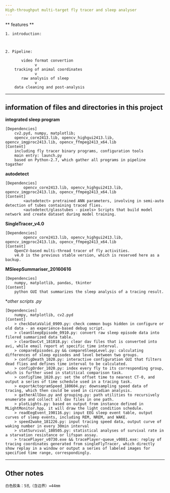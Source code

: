 ```yaml
---
High-throughput multi-target fly tracer and sleep analyser
---
```


** features **
	
	1. introduction:
		
		

	2. Pipeline:
	
		   video format convertion
			     v
		tracking of animal coordinates
			     v
		   raw analysis of sleep
			     v
		data cleaning and post-analysis


---
information of files and directories in this project
---

**integrated sleep program**

	[Dependencies]
		cv2.pyd, numpy, matplotlib;
		opencv_core2413.lib, opencv_highgui2413.lib, opencv_imgproc2413.lib, opencv_ffmpeg2413_x64.lib
	[Content]
		including fly tracer binary programs, configuration tools
		main entry: launch.py
		based on Python-2.7, which gather all programs in pipeline togather
		
**autodetect**

	[Dependencies]
    		opencv_core2413.lib, opencv_highgui2413.lib, opencv_imgproc2413.lib, opencv_ffmpeg2413_x64.lib
	[Content]
    		<autodetect> pretrained ANN parameters, involving in semi-auto detection of tubes containing traced flies.
    		<autodetect/glasstubes - pixels> Scripts that build model network and create dataset during model training.
		
**SingleTracer_v4.0**

	[Dependencies]
    		opencv_core2413.lib, opencv_highgui2413.lib, opencv_imgproc2413.lib, opencv_ffmpeg2413_x64.lib
	[Content]
		OpenCV-based multi-thread tracer of fly activities.
		v4.0 is the previous stable version, which is reserved here as a backup.
		
**MSleepSummariser_20160616**

	[Dependencies]
		numpy, matplotlib, pandas, tkinter
	[Content]
		python GUI that summarizes the sleep analysis of a tracing result.
		
**other scripts *.py**

	[Dependencies]
		numpy, matplotlib, cv2.pyd
	[Content]
		> checkDataValid_0909.py: check common bugs hidden in configure or old data - an experience-based debug script.
		> cleanSleepEpisode_0910.py: convert raw sleep episode data into filered summarized data table.
		> clearDavCvt_181018.py: clear dav files that is converted into avi, while email report at specific time interval.
		> compareEpisodes.py && compareSleepLevel.py: calculating differences of sleep episodes and level between two groups.
		> configDeath_1020.py: interactive configuration GUI that filters dead flies and defines time interval to be calculated.
		> configOrder_1020.py: index every fly to its corresponding group, which is further used in statitical comparison task.
		> configTime_1020.py: set the offset time to nearest CT-0, and output a series of time schedule used in a tracing task. 
		> exportActogramSpeed_180604.py: downsampling speed data of tracing, which then could be used in circadian analysis.
		> gatherAllDav.py and grouping.py: path utilities to recursively enumerate and collect all dav files in one path.
		> plotLights.py: based on output from instance defined in MLightMonitor.hpp, it will draw the light condition schedule.
		> readEegEvent_190116.py: input EEG sleep event table, output curves of sleep events, including REM, NREM, and WAKE.
		> speed2wake_181226.py: input tracing speed data, output curve of waking number in every 30min interval
		> statSurvival_180505.py: statistical analyses of survival rate in a starvation resistance or lifspan assay.
		> tracePlayer_v0730.exe && tracePlayer-queue_v0801.exe: replay of tracing coordinates generated from singleFlyTracer, which directly show replay in a window or output a series of labeled images for specified time range, correspondingly.
		
  
---
Other notes 
---
	白色胶条：5孔（含边界）=44mm

